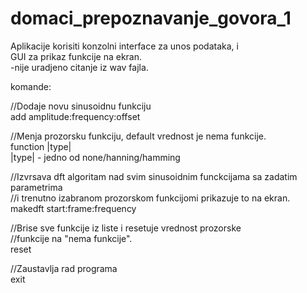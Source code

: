 # domaci_prepoznavanje_govora_1

Aplikacije korisiti konzolni interface za unos podataka, i  
GUI za prikaz funkcije na ekran.  
-nije uradjeno citanje iz wav fajla.  

komande:  

//Dodaje novu sinusoidnu funkciju  
add amplitude:frequency:offset  

//Menja prozorsku funkciju, default vrednost je nema funkcije.  
function&nbsp;|type|  
|type| - jedno od none/hanning/hamming  

//Izvrsava dft algoritam nad svim sinusoidnim funckcijama sa zadatim parametrima  
//i trenutno izabranom prozorskom funkcijomi prikazuje to na ekran.  
makedft start:frame:frequency  

//Brise sve funkcije iz liste i resetuje vrednost prozorske  
//funkcije na "nema funkcije".  
reset  

//Zaustavlja rad programa  
exit  

